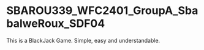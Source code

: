 # SBAROU339_WFC2401_GroupA_SbabalweRoux_SDF04
This is a BlackJack Game. Simple, easy and understandable.
